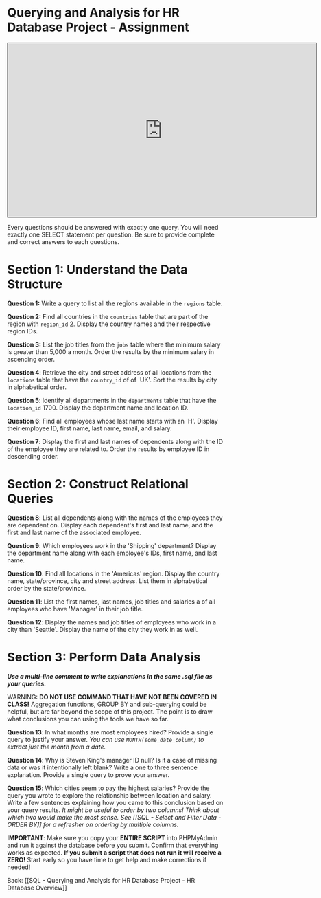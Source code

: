 
# Querying and Analysis for HR Database Project - Assignment

<iframe src="https://egator.hosted.panopto.com/Panopto/Pages/Embed.aspx?id=531fbeb7-cdae-4733-a89c-b1010055588d&autoplay=false&offerviewer=true&showtitle=true&showbrand=true&captions=false&interactivity=all" height="405" width="720" style="border: 1px solid #464646;" allowfullscreen allow="autoplay" aria-label="Panopto Embedded Video Player"></iframe>

Every questions should be answered with exactly one query. You will need exactly one SELECT statement per question. Be sure to provide complete and correct answers to each questions.
# Section 1: Understand the Data Structure

**Question 1:** Write a query to list all the regions available in the `regions` table.

**Question 2:** Find all countries in the `countries` table that are part of the region with `region_id` 2. Display the country names and their respective region IDs.

**Question 3:** List the job titles from the `jobs` table where the minimum salary is greater than 5,000 a month. Order the results by the minimum salary in ascending order.

**Question 4**: Retrieve the city and street address of all locations from the `locations` table that have the `country_id` of of 'UK'. Sort the results by city in alphabetical order.

**Question 5**: Identify all departments in the `departments` table that have the `location_id` 1700. Display the department name and location ID.

**Question 6**: Find all employees whose last name starts with an 'H'. Display their employee ID, first name, last name, email, and salary.

**Question 7**: Display the first and last names of dependents along with the ID of the employee they are related to. Order the results by employee ID in descending order.

# Section 2: Construct Relational Queries

**Question 8**: List all dependents along with the names of the employees they are dependent on. Display each dependent's first and last name, and the first and last name of the associated employee.

**Question 9**: Which employees work in the 'Shipping' department? Display the department name along with each employee's IDs, first name, and last name.

**Question 10**: Find all locations in the 'Americas' region. Display the country name, state/province, city and street address.  List them in alphabetical order by the state/province.

**Question 11**: List the first names, last names, job titles and salaries a of all employees who have 'Manager' in their job title.

**Question 12**: Display the names and job titles of employees who work in a city than 'Seattle'. Display the name of the city they work in as well.

# Section 3: Perform Data Analysis

***Use a multi-line comment to write explanations in the same .sql file as your queries.***

WARNING: **DO NOT USE COMMAND THAT HAVE NOT BEEN COVERED IN CLASS!** Aggregation functions, GROUP BY and sub-querying could be helpful, but are far beyond the scope of this project. The point is to draw what conclusions you can using the tools we have so far.

**Question 13**: In what months are most employees hired? Provide a single query to justify your answer.
*You can use `MONTH(some_date_column)` to extract just the month from a date.*

**Question 14**: Why is Steven King's manager ID null? Is it a case of missing data or was it intentionally left blank? Write a one to three sentence explanation. Provide a single query to prove your answer.

**Question 15**: Which cities seem to pay the highest salaries? Provide the query you wrote to explore the relationship between location and salary. Write a few sentences explaining how you came to this conclusion based on your query results.
*It might be useful to order by two columns! Think about which two would make the most sense. See [[SQL - Select and Filter Data - ORDER BY]] for a refresher on ordering by multiple columns.*

**IMPORTANT**: Make sure you copy your **ENTIRE SCRIPT** into PHPMyAdmin and run it against the database before you submit. Confirm that everything works as expected. **If you submit a script that does not run it will receive a ZERO!** Start early so you have time to get help and make corrections if needed!

Back: [[SQL - Querying and Analysis for HR Database Project - HR Database Overview]]